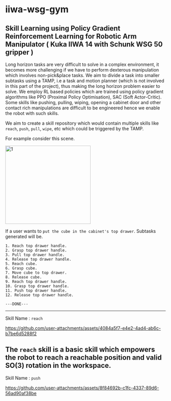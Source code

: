 # iiwa-wsg-gym
 
## Skill Learning using Policy Gradient Reinforcement Learning for Robotic Arm Manipulator ( Kuka IIWA 14 with Schunk WSG 50 gripper )

Long horizon tasks are very difficult to solve in a complex environment, it becomes more challenging if we have to perform dexterous manipulation
which involves non-pick&place tasks. We aim to divide a task into smaller subtasks using a TAMP, i.e a task and motion planner
(which is not involved in this part of the project), thus making the long horizon problem easier to solve. We employ RL based policies 
which are trained using policy gradient algorithms like PPO (Proximal Policy Optimisation), SAC (Soft Actor-Critic). Some skills like pushing, pulling, wiping,
opening a cabinet door and other contact rich manipulations are difficult to be engineered hence we enable the robot with such skills.

 We aim to create a skill repository which would contain multiple skills like `reach`, `push`, `pull`, `wipe`, etc which could be triggered by the TAMP.

 For example  consider this scene.
 
<img width="268" height="245" alt="1" src="https://github.com/user-attachments/assets/cb254664-4d0f-45bd-a088-932a3d2a81a3" />

If a user wants to `put the cube in the cabinet's top drawer`. Subtasks generated will be.
```
1. Reach top drawer handle.
2. Grasp top drawer handle.
3. Pull top drawer handle.
4. Release top drawer handle.
5. Reach cube.
6. Grasp cube.
7. Move cube to top drawer.
8. Release cube.
9. Reach top drawer handle.
10. Grasp top drawer handle.
11. Push top drawer handle.
12. Release top drawer handle.

---DONE---
```
------------------------------------------------------------------------------------------------------------------------------------

Skill Name : `reach`




https://github.com/user-attachments/assets/4084a5f7-e4e2-4ad4-ab6c-b7be6d5288f2


The `reach` skill is a basic skill which empowers the robot to reach a reachable position and valid SO(3) rotation in the workspace. 
------------------------------------------------------------------------------------------------------------------------------------

Skill Name : `push`


https://github.com/user-attachments/assets/8f84692b-c1fc-4337-89d6-56ad90af38be




